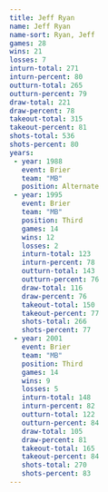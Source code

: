 ```yaml
---
title: Jeff Ryan
name: Jeff Ryan
name-sort: Ryan, Jeff
games: 28
wins: 21
losses: 7
inturn-total: 271
inturn-percent: 80
outturn-total: 265
outturn-percent: 79
draw-total: 221
draw-percent: 78
takeout-total: 315
takeout-percent: 81
shots-total: 536
shots-percent: 80
years:
 - year: 1988
   event: Brier
   team: "MB"
   position: Alternate
 - year: 1995
   event: Brier
   team: "MB"
   position: Third
   games: 14
   wins: 12
   losses: 2
   inturn-total: 123
   inturn-percent: 78
   outturn-total: 143
   outturn-percent: 76
   draw-total: 116
   draw-percent: 76
   takeout-total: 150
   takeout-percent: 77
   shots-total: 266
   shots-percent: 77
 - year: 2001
   event: Brier
   team: "MB"
   position: Third
   games: 14
   wins: 9
   losses: 5
   inturn-total: 148
   inturn-percent: 82
   outturn-total: 122
   outturn-percent: 84
   draw-total: 105
   draw-percent: 81
   takeout-total: 165
   takeout-percent: 84
   shots-total: 270
   shots-percent: 83
---
```

